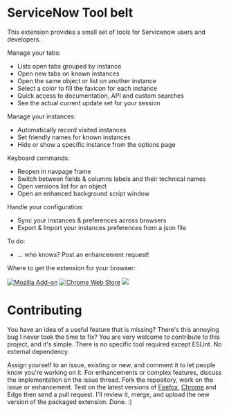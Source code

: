 
# ServiceNow Tool belt

This extension provides a small set of tools for Servicenow users and developers.

Manage your tabs:
* Lists open tabs grouped by instance
* Open new tabs on known instances
* Open the same object or list on another instance
* Select a color to fill the favicon for each instance
* Quick access to documentation, API and custom searches
* See the actual current update set for your session

Manage your instances:
* Automatically record visited instances 
* Set friendly names for known instances
* Hide or show a specific instance from the options page

Keyboard commands: 
* Reopen in navpage frame
* Switch between fields & columns labels and their technical names
* Open versions list for an object
* Open an enhanced background script window

Handle your configuration:
* Sync your instances & preferences across browsers
* Export & Import your instances preferences from a json file

To do:
* ... who knows? Post an enhancement request! 

Where to get the extension for your browser:

[![Mozilla Add-on](https://img.shields.io/amo/users/snow-tool-belt.svg?label=firefox%20users&logo=mozilla)](https://addons.mozilla.org/fr/firefox/addon/snow-tool-belt/)
[![Chrome Web Store](https://img.shields.io/chrome-web-store/users/jflcifhpkilfaomlnikfaaccmpidkmln.svg?label=chrome%20users&logo=google)](https://chrome.google.com/webstore/detail/servicenow-tool-belt/jflcifhpkilfaomlnikfaaccmpidkmln) 
[![](https://img.shields.io/badge/dynamic/json?label=edge&nbsp;users&query=%24.activeInstallCount&url=https%3A%2F%2Fmicrosoftedge.microsoft.com%2Faddons%2Fgetproductdetailsbycrxid%2Fofefboehibiaekjaiaiacalcdeonfbil)](https://microsoftedge.microsoft.com/addons/detail/servicenow-tool-belt/ofefboehibiaekjaiaiacalcdeonfbil)

# Contributing

You have an idea of a useful feature that is missing? There's this annoying bug I never took the time to fix? You are very welcome to contribute to this project, and it's simple.
There is no specific tool required except ESLint. No external dependency.

Assign yourself to an issue, existing or new, and comment it to let people know you're working on it.
For enhancements or complex features, discuss the implementation on the issue thread.
Fork the repository, work on the issue or enhancement. Test on the latest versions of [Firefox](https://developer.mozilla.org/en-US/Add-ons/WebExtensions/Temporary_Installation_in_Firefox), [Chrome](https://developer.chrome.com/extensions/getstarted#unpacked) and Edge then send a pull request. I'll review it, merge, and upload the new version of the packaged extension.
Done. :)
